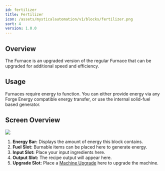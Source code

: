 ```yaml
---
id: fertilizer
title: Fertilizer
icon: /assets/mysticalautomation/v1/blocks/fertilizer.png
sort: 4
version: 1.0.0
---
```


## Overview

The Furnace is an upgraded version of the regular Furnace that can be upgraded for additional speed and efficiency.

## Usage

Furnaces require energy to function. You can either provide energy via any Forge Energy compatible energy transfer, or use the internal solid-fuel based generator.

## Screen Overview

![](/assets/mysticalagriculture/v8/screens/furnace_screen.png)

1. **Energy Bar:** Displays the amount of energy this block contains.
2. **Fuel Slot:** Burnable items can be placed here to generate energy.
3. **Input Slot:** Place your input ingredients here.
4. **Output Slot:** The recipe output will appear here.
5. **Upgrade Slot:** Place a [Machine Upgrade](../items/machine-upgrades.md) here to upgrade the machine.
